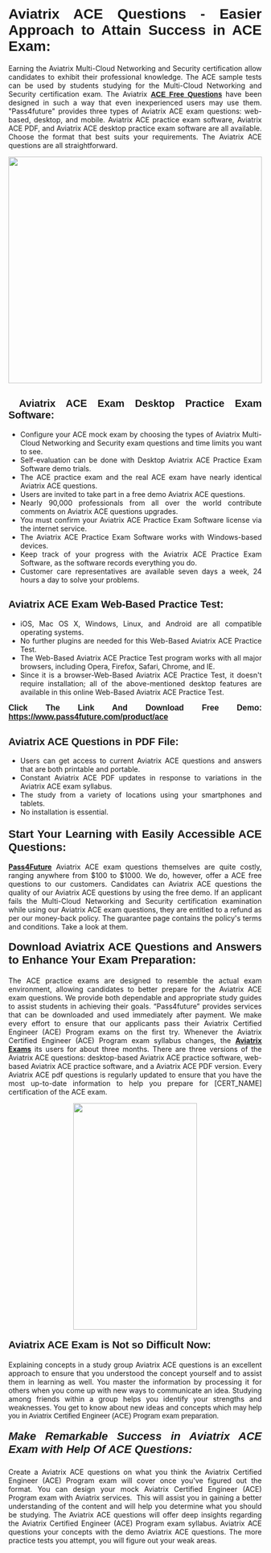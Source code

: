 <h1 style="text-align: justify;"><span style="font-family:Tahoma,Geneva,sans-serif;"><strong>Aviatrix ACE Questions - Easier Approach to Attain Success in ACE Exam:</strong></span></h1>

<p style="text-align: justify;">Earning the Aviatrix Multi-Cloud Networking and Security certification allow candidates to exhibit their professional knowledge. The ACE sample tests can be used by students studying for the Multi-Cloud Networking and Security certification exam. The Aviatrix <a href="https://www.pass4future.com/questions/aviatrix/ace" target="_blank"><span style="font-family:Tahoma,Geneva,sans-serif;"><strong>ACE Free Questions</strong></span></a> have been designed in such a way that even inexperienced users may use them. "Pass4future" provides three types of Aviatrix ACE exam questions: web-based, desktop, and mobile. Aviatrix ACE practice exam software, Aviatrix ACE PDF, and Aviatrix ACE desktop practice exam software are all available. Choose the format that best suits your requirements. The Aviatrix ACE questions are all straightforward.</p>

<p style="text-align: justify;"><a href="https://www.pass4future.com/product/ace" target="_blank"><img alt="" src="https://www.thequestionanswers.com/wp-content/uploads/2022/02/imgpsh_fullsize_anim-2.webp" style="width: 100%; height: 450px;" /></a></p>

<h2 style="text-align: justify;"><strong><span style="font-family:Tahoma,Geneva,sans-serif;"><span style="font-size:20px;"> Aviatrix ACE Exam Desktop Practice Exam Software:</span></span></strong></h2>

<ul>
	<li style="text-align: justify;">Configure your ACE mock exam by choosing the types of Aviatrix Multi-Cloud Networking and Security exam questions and time limits you want to see.</li>
	<li style="text-align: justify;">Self-evaluation can be done with Desktop Aviatrix ACE Practice Exam Software demo trials.</li>
	<li style="text-align: justify;">The ACE practice exam and the real ACE exam have nearly identical Aviatrix ACE questions.</li>
	<li style="text-align: justify;">Users are invited to take part in a free demo Aviatrix ACE questions.</li>
	<li style="text-align: justify;">Nearly 90,000 professionals from all over the world contribute comments on Aviatrix ACE questions upgrades.</li>
	<li style="text-align: justify;">You must confirm your Aviatrix ACE Practice Exam Software license via the internet service.</li>
	<li style="text-align: justify;">The Aviatrix ACE Practice Exam Software works with Windows-based devices.</li>
	<li style="text-align: justify;">Keep track of your progress with the Aviatrix ACE Practice Exam Software, as the software records everything you do.</li>
	<li style="text-align: justify;">Customer care representatives are available seven days a week, 24 hours a day to solve your problems.</li>
</ul>

<h2 style="text-align: justify;"><span style="font-family:Tahoma,Geneva,sans-serif;"><strong><span style="font-size:20px;">Aviatrix ACE Exam Web-Based Practice Test:</span></strong></span></h2>

<ul>
	<li style="text-align: justify;">iOS, Mac OS X, Windows, Linux, and Android are all compatible operating systems.</li>
	<li style="text-align: justify;">No further plugins are needed for this Web-Based Aviatrix ACE Practice Test.</li>
	<li style="text-align: justify;">The Web-Based Aviatrix ACE Practice Test program works with all major browsers, including Opera, Firefox, Safari, Chrome, and IE.</li>
	<li style="text-align: justify;">Since it is a browser-Web-Based Aviatrix ACE Practice Test, it doesn't require installation; all of the above-mentioned desktop features are available in this online Web-Based Aviatrix ACE Practice Test.</li>
</ul>

<p style="text-align: justify;"><span style="font-family:Tahoma,Geneva,sans-serif;"><span style="font-size:16px;"><strong>Click The Link And Download Free Demo:</strong></span></span> <a href="https://www.pass4future.com/product/ace" target="_blank"><span style="font-family:Tahoma,Geneva,sans-serif;"><span style="font-size:16px;"><strong>https://www.pass4future.com/product/ace</strong></span></span></a></p>

<h2 style="text-align: justify;"><strong><span style="font-family:Tahoma,Geneva,sans-serif;"><span style="font-size:20px;">Aviatrix ACE Questions in PDF File:</span></span></strong></h2>

<ul>
	<li style="text-align: justify;">Users can get access to current Aviatrix ACE questions and answers that are both printable and portable.</li>
	<li style="text-align: justify;">Constant Aviatrix ACE PDF updates in response to variations in the Aviatrix ACE exam syllabus.</li>
	<li style="text-align: justify;">The study from a variety of locations using your smartphones and tablets.</li>
	<li style="text-align: justify;">No installation is essential.</li>
</ul>

<h3 style="text-align: justify;"><span style="font-family:Tahoma,Geneva,sans-serif;"><strong><span style="font-size:22px;">Start Your Learning with Easily Accessible ACE Questions:</span></strong></span></h3>

<p style="text-align: justify;"><strong><a href="https://www.pass4future.com/" target="_blank">Pass4Future</a></strong> Aviatrix ACE exam questions themselves are quite costly, ranging anywhere from $100 to $1000. We do, however, offer a ACE free questions to our customers. Candidates can Aviatrix ACE questions the quality of our Aviatrix ACE questions by using the free demo. If an applicant fails the Multi-Cloud Networking and Security certification examination while using our Aviatrix ACE exam questions, they are entitled to a refund as per our money-back policy. The guarantee page contains the policy's terms and conditions. Take a look at them.</p>

<h4 style="text-align: justify;"><strong><span style="font-family:Tahoma,Geneva,sans-serif;"><span style="font-size:22px;">Download Aviatrix ACE Questions and Answers to Enhance Your Exam Preparation:</span></span></strong></h4>

<p style="text-align: justify;">The ACE practice exams are designed to resemble the actual exam environment, allowing candidates to better prepare for the Aviatrix ACE exam questions. We provide both dependable and appropriate study guides to assist students in achieving their goals. “Pass4future” provides services that can be downloaded and used immediately after payment. We make every effort to ensure that our applicants pass their Aviatrix Certified Engineer (ACE) Program exams on the first try. Whenever the Aviatrix Certified Engineer (ACE) Program exam syllabus changes, the <strong><a href="https://www.pass4future.com/aviatrix" target="_blank">Aviatrix Exams</a></strong> its users for about three months. There are three versions of the Aviatrix ACE questions: desktop-based Aviatrix ACE practice software, web-based Aviatrix ACE practice software, and a Aviatrix ACE PDF version. Every Aviatrix ACE pdf questions is regularly updated to ensure that you have the most up-to-date information to help you prepare for [CERT_NAME] certification of the ACE exam.</p>

<p style="text-align: center;"><a href="https://www.pass4future.com/product/ace" target="_blank"><img alt="" src="https://www.thequestionanswers.com/wp-content/uploads/2022/02/imgpsh_fullsize_anim-3.webp" style="width: 70%; height: 450px;" /></a></p>

<h4 style="text-align: justify;"><strong><span style="font-family:Tahoma,Geneva,sans-serif;"><span style="font-size:20px;">Aviatrix ACE Exam is Not so Difficult Now:</span></span></strong></h4>

<p style="text-align: justify;">Explaining concepts in a study group Aviatrix ACE questions is an excellent approach to ensure that you understood the concept yourself and to assist them in learning as well. You master the information by processing it for others when you come up with new ways to communicate an idea. Studying among friends within a group helps you identify your strengths and weaknesses. You get to know about new ideas and concepts <span style="font-family:Tahoma,Geneva,sans-serif;">which may help you in Aviatrix Certified Engineer (ACE) Program exam preparation.</span></p>

<h5 style="text-align: justify;"><span style="font-family:Tahoma,Geneva,sans-serif;"><span style="font-size:22px;"><strong>Make Remarkable Success in Aviatrix ACE Exam with Help Of ACE Questions:</strong></span></span></h5>

<p style="text-align: justify;">Create a Aviatrix ACE questions on what you think the Aviatrix Certified Engineer (ACE) Program exam will cover once you've figured out the format. You can design your mock Aviatrix Certified Engineer (ACE) Program exam with Aviatrix services.  This will assist you in gaining a better understanding of the content and will help you determine what you should be studying. The Aviatrix ACE questions will offer deep insights regarding the Aviatrix Certified Engineer (ACE) Program exam syllabus. Aviatrix ACE questions your concepts with the demo Aviatrix ACE questions. The more practice tests you attempt, you will figure out your weak areas.</p>
